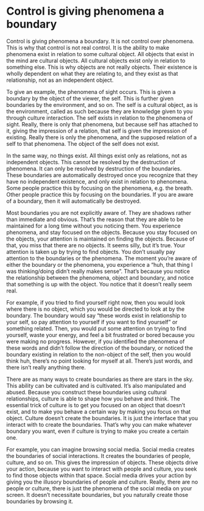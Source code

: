 # Control is giving phenomena a boundary

Control is giving phenomena a boundary. It is not control over phenomena. This is why that control is not real control. It is the ability to make phenomena exist in relation to some cultural object. All objects that exist in the mind are cultural objects. All cultural objects exist only in relation to something else. This is why objects are not really objects. Their existence is wholly dependent on what they are relating to, and they exist as that relationship, not as an independent object.

To give an example, the phenomena of sight occurs. This is given a boundary by the object of the viewer, the self. This is further given boundaries by the environment, and so on. The self is a cultural object, as is the environment, called as such because they are knowledge given to you through culture interaction. The self exists in relation to the phenomena of sight. Really, there is only that phenomena, but because self has attached to it, giving the impression of a relation, that self is given the impression of existing. Really there is only the phenomena, and the supposed relation of a self to that phenomena. The object of the self does not exist.

In the same way, no things exist. All things exist only as relations, not as independent objects. This cannot be resolved by the destruction of phenomena. It can only be resolved by destruction of the boundaries. These boundaries are automatically destroyed once you recognize that they have no independent existence, and only exist in relation to phenomena. Some people practice this by focusing on the phenomena, e.g. the breath. Other people practice this by focusing on the boundaries. If you are aware of a boundary, then it will automatically be destroyed.

Most boundaries you are not explicitly aware of. They are shadows rather than immediate and obvious. That’s the reason that they are able to be maintained for a long time without you noticing them. You experience phenomena, and stay focused on the objects. Because you stay focused on the objects, your attention is maintained on finding the objects. Because of that, you miss that there are no objects. It seems silly, but it’s true. Your attention is taken up by trying to find objects. You don’t usually pay attention to the boundaries or the phenomena. The moment you’re aware of either the boundary or the phenomena, you experience a “huh, that thing I was thinking/doing didn’t really makes sense”. That’s because you notice the relationship between the phenomena, object and boundary, and notice that something is up with the object. You notice that it doesn’t really seem real.

For example, if you tried to find yourself right now, then you would look where there is no object, which you would be directed to look at by the boundary. The boundary would say “these words exist in relationship to your self, so pay attention to yourself if you want to find yourself” or something related. Then, you would put some attention on trying to find yourself, waste your energy, and feel a bit frustrated or bored because you were making no progress. However, if you identified the phenomena of these words and didn’t follow the direction of the boundary, or noticed the boundary existing in relation to the non-object of the self, then you would think huh, there’s no point looking for myself at all. There’s just words, and there isn’t really anything there.

There are as many ways to create boundaries as there are stars in the sky. This ability can be cultivated and is cultivated. It’s also manipulated and abused. Because you construct these boundaries using cultural relationships, culture is able to shape how you behave and think. The essential trick of culture is to get you focused on an object that doesn’t exist, and to make you behave a certain way by making you focus on that object. Culture doesn’t create the boundaries. It is just the interface that you interact with to create the boundaries. That’s why you can make whatever boundary you want, even if culture is trying to make you create a certain one.

For example, you can imagine browsing social media. Social media creates the boundaries of social interactions. It creates the boundaries of people, culture, and so on. This gives the impression of objects. These objects drive your action, because you want to interact with people and culture, you seek to find those objects within that space. Social media drives your action by giving you the illusory boundaries of people and culture. Really, there are no people or culture, there is just the phenomena of the social media on your screen. It doesn’t necessitate boundaries, but you naturally create those boundaries by browsing it.




